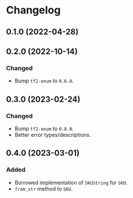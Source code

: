 # Changelog

## 0.1.0 (2022-04-28)

## 0.2.0 (2022-10-14)

### Changed
- Bump `tf2-enum` to `0.6.0`.

## 0.3.0 (2023-02-24)

### Changed
- Bump `tf2-enum` to `0.8.0`.
- Better error types/descriptions.

## 0.4.0 (2023-03-01)

### Added
- Borrowed implementation of `SKUString` for `SKU`.
- `from_str` method to `SKU`.